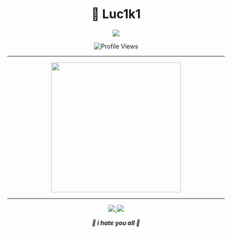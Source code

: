 <h1 align="center">🌌 Luc1k1</h1>

<p align="center">
  <img src="https://readme-typing-svg.herokuapp.com?color=FFFFFF&center=true&vCenter=true&width=400&lines=Machine+Learning+Engineer" />
</p>

<p align="center">
  <img src="https://moe-counter.glitch.me/get/@:luc1k1?theme=rule34" alt="Profile Views"/>
</p>

---

<p align="center">
  <img src="https://raw.githubusercontent.com/innng/innng/master/assets/kyubey.gif" width="300"><br>
</p>

---

<p align="center">
  <a href="https://twitter.com/leroy_ceo">
    <img src="https://img.shields.io/badge/Twitter-000000?style=for-the-badge&logo=twitter&logoColor=70AFFF">
  </a>
  <a href="mailto:leroyceo@yahoo.com">
    <img src="https://img.shields.io/badge/Email-000000?style=for-the-badge&logo=yahoo&logoColor=8B89CC">
  </a>
</p>

<p align="center">
  <b><i>🖤 i hate you all 🖤</i></b>
</p>
